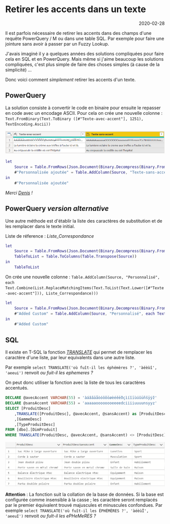 # Retirer les accents dans un texte

<p style="text-align: right;">2020-02-28</p>

Il est parfois nécessaire de retirer les accents dans des champs d'une requête PowerQuery / M ou dans une table SQL. Par exemple pour faire une jointure sans avoir à passer par un Fuzzy Lookup.

J'avais imaginé il y a quelques années des solutions compliquées pour faire cela en SQL et en PowerQuery. Mais même si j'aime beaucoup les solutions compliquées, c'est plus simple de faire des choses simples (à cause de la simplicité) ...

Donc voici comment _simplement_ retirer les accents d'un texte.

## PowerQuery 

La solution consiste à convertir le code en binaire pour ensuite le repasser en code avec un encodage ASCII. 
Pour cela on crée une nouvelle colonne : ```Text.FromBinary(Text.ToBinary ([#"Texte-avec-accent"], 1251), TextEncoding.Ascii))```

![image](/Images/accent-powerquery.png)

```m
let
    Source = Table.FromRows(Json.Document(Binary.Decompress(Binary.FromText("NYy5TsNAFAB/5ck1QhENdXr+wLhYzCJW2ogo9kqUEIi470NchcMhbO4joAQIFKP9LwwITTPNTBgGzDBLkznmaZHR5pQzzrlgmx122SvZ54AnnunwwitdFllimRVyCq645oEFLtlklTXW2eCGW+6455AjjjmhxxvvfLDFo89823f5ou/7/jOIBsJgRIl1NUPe0EIRW2VKsUriBnlNi3LTkpY6YXUiZGJHXaUyNKzcmBYTG9GpWLLB31XV/VRF3SWxs38TinFjS5+iJzpJ//NJOnWTKhtE0Tc=", BinaryEncoding.Base64), Compression.Deflate)), let _t = ((type nullable text) meta [Serialized.Text = true]) in type table [#"Texte-avec-accent" = _t]),
    #"Personnalisée ajoutée" = Table.AddColumn(Source, "Texte-sans-accent", each Text.FromBinary(Text.ToBinary  ([#"Texte-avec-accent"], 1251 ),  TextEncoding.Ascii))
in
    #"Personnalisée ajoutée"
```

_Merci [Denis](https://stackoverflow.com/questions/71969831/power-query-how-to-remove-diacritic-accent-symbols-from-text) !_

## PowerQuery _version alternative_

Une autre méthode est d'établir la liste des caractères de substitution et de les remplacer dans le texte initial.

Liste de réference : *Liste_Correspondance*
```m
let
    Source = Table.FromRows(Json.Document(Binary.Decompress(Binary.FromText("RdA5CgJRFETRvbz476j5gYiBiQbSgb0aRxzaoW0HnA3k78vSB97scKGSyjJ7DyxYw2IQh3AEx3ACp7AWu849PMAjPMEznIst5wIuYQkrZjOx6VyJbecabuAWXsTceYU3eIc7sfNj+r7T8/oS+87Hn+kpFhbjBw==", BinaryEncoding.Base64), Compression.Deflate)), let _t = ((type nullable text) meta [Serialized.Text = true]) in type table [ori = _t, des = _t]),
    TableToList = Table.ToColumns(Table.Transpose(Source))
in
    TableToList
```

On crée une nouvelle colonne : ```Table.AddColumn(Source, "Personnalisé", each Text.Combine(List.ReplaceMatchingItems(Text.ToList(Text.Lower([#"Texte-avec-accent"])), Liste_Correspondance)))```

```m
let
    Source = Table.FromRows(Json.Document(Binary.Decompress(Binary.FromText("NYy5TsNAFAB/5ck1QhENdXr+wLhYzCJW2ogo9kqUEIi470NchcMhbO4joAQIFKP9LwwITTPNTBgGzDBLkznmaZHR5pQzzrlgmx122SvZ54AnnunwwitdFllimRVyCq645oEFLtlklTXW2eCGW+6455AjjjmhxxvvfLDFo89823f5ou/7/jOIBsJgRIl1NUPe0EIRW2VKsUriBnlNi3LTkpY6YXUiZGJHXaUyNKzcmBYTG9GpWLLB31XV/VRF3SWxs38TinFjS5+iJzpJ//NJOnWTKhtE0Tc=", BinaryEncoding.Base64), Compression.Deflate)), let _t = ((type nullable text) meta [Serialized.Text = true]) in type table [#"Texte-avec-accent" = _t]),
    #"Added Custom" = Table.AddColumn(Source, "Personnalisé", each Text.Combine(List.ReplaceMatchingItems(Text.ToList(Text.Lower([#"Texte-avec-accent"])), Liste_Correspondance)))
in
    #"Added Custom"
```

## SQL

Il existe en T-SQL la fonction [_TRANSLATE_](https://docs.microsoft.com/fr-fr/sql/t-sql/functions/translate-transact-sql) qui permet de remplacer les caractère d'une liste, par leur equivalents dans une autre liste.

Par exemple ```select TRANSLATE('où fuît-il les éphémères ?', 'àéèùî', 'aeeui')``` renvoit _ou fuit-il les ephemeres ?_ 

On peut donc utiliser la fonction avec la liste de tous les caractères accentués.

```sql
DECLARE @avecAccent VARCHAR(55) = 'àáâãäåòóôõöøèéêëðçìíîïùúûüñšÿýž'
DECLARE @sansAccent VARCHAR(55) = 'aaaaaoooooooeeeedciiiiuuuunsyyz'
SELECT [ProduitDesc]
    ,TRANSLATE([ProduitDesc], @avecAccent, @sansAccent) as [ProduitDescSansAccent]
    ,[GammeDesc]
    ,[TypeProduitDesc]
FROM [dbo].[DimProduit]
WHERE TRANSLATE(ProduitDesc, @avecAccent, @sansAccent) <> [ProduitDesc]
```

![image](/Images/accent-sql.png)

**Attention** : La fonction suit la collation de la base de données. Si la base est configurée comme insensible à la casse ; les caractère seront remplacés par le premier équivalent trouvé majuscules et minuscules confondues. Par exemple ```select TRANSLATE('où fuît-il les ÉPHÉMÈRES ?', 'àéèùÎ', 'aeeuI')``` renvoit _ou fuIt-il les ePHeMeRES ?_ 
